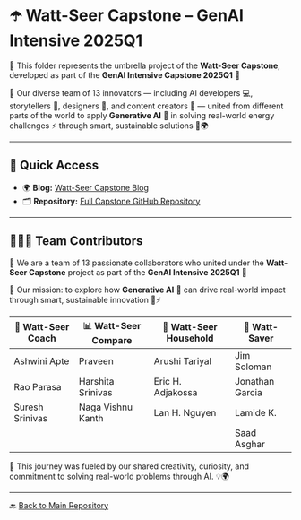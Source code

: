 # ☂️ Watt-Seer Capstone – GenAI Intensive 2025Q1

📁 This folder represents the umbrella project of the **Watt-Seer Capstone**, developed as part of the **GenAI Intensive Capstone 2025Q1** 🚀

🧠 Our diverse team of 13 innovators — including AI developers 💻, storytellers 🎥, designers 🎨, and content creators 📝 — united from different parts of the world to apply **Generative AI** 🤖 in solving real-world energy challenges ⚡ through smart, sustainable solutions 🌱🌍


---

## 🔗 Quick Access

- 🌍 **Blog:** [Watt-Seer Capstone Blog](https://suresh-srinivas.github.io/Watt-Seer-Blog-Gen-AI-Intensive-Course-Capstone-2025Q1/)
- 🗂️ **Repository:** [Full Capstone GitHub Repository](https://github.com/suresh-srinivas/Watt-Seer-Blog-Gen-AI-Intensive-Course-Capstone-2025Q1)

---

## 🧑‍🤝‍🧑 Team Contributors

🤝 We are a team of 13 passionate collaborators who united under the **Watt-Seer Capstone** project as part of the **GenAI Intensive 2025Q1** 🚀  

🎯 Our mission: to explore how **Generative AI** 🤖 can drive real-world impact through smart, sustainable innovation 🌱⚡

| 🎯 **Watt-Seer Coach**      | 📊 **Watt-Seer Compare**     | 🏡 **Watt-Seer Household**     | 🔋 **Watt-Saver**             |
|----------------------------|------------------------------|-------------------------------|-------------------------------|
| Ashwini Apte               | Praveen                      | Arushi Tariyal                | Jim Soloman                   |
| Rao Parasa                 | Harshita Srinivas            | Eric H. Adjakossa             | Jonathan Garcia               |
| Suresh Srinivas            | Naga Vishnu Kanth            | Lan H. Nguyen                 | Lamide K.                     |
|                            |                              |                               | Saad Asghar                   |

👏 This journey was fueled by our shared creativity, curiosity, and commitment to solving real-world problems through AI. 💡🌍

---

🔙 [Back to Main Repository](https://github.com/ArushiTariyal/Watt-Seer-Household)
